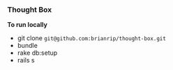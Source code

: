 ### Thought Box

__To run locally__
- git clone `git@github.com:brianrip/thought-box.git`
- bundle
- rake db:setup
- rails s
